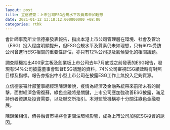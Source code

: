 ```yaml
---
layout: post
title: 立信德豪：上市公司ESG合規水平及質素未如理想
date: 2021-01-12 13:18:12.000000000 +08:00
categories: rthk
---
```


會計師事務所立信德豪發表報告，指出本港上市公司管理層在環境、社會及管治（ESG）投入程度明顯提升，但ESG合規水平及質素仍未如理想，只有60%受訪公司曾進行ESG相關的重要性評估，亦只有12%公司提及氣候變化的相關議題。

調查隨機抽出400家主板及創業板上市公司去年7月底或之前發表的ESG報告，發現有54%公司披露董事會監督ESG議題的資料，74%公司審視ESG績效時有對照目標及指標。報告亦指出中小型上市公司在披露ESG工作上無投入足夠資源。

立信德豪審計部董事總經理陳錦榮說，疫情為經濟及金融系統帶來前所未有的衝擊，面對經濟急需復蘇，綠色金融將是關鍵，上市公司應加強改善ESG披露，滿足持份者資訊及投資需要，以及聯交所指引。本港監管機構亦十分關注綠色金融發展。

陳錦榮相信，債券融資市場將會更關注環境影響，成為上市公司加強ESG投資的誘因。
